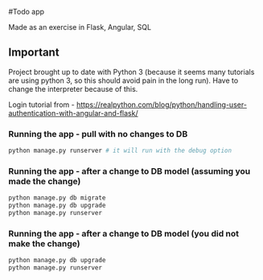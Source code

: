 #Todo app

Made as an exercise in Flask, Angular, SQL

## Important
Project brought up to date with Python 3 (because it seems many tutorials are using python 3, so this should avoid pain in the long run). Have to change the interpreter because of this.

Login tutorial from - https://realpython.com/blog/python/handling-user-authentication-with-angular-and-flask/


### Running the app - pull with no changes to DB
```python
python manage.py runserver # it will run with the debug option
```

### Running the app - after a change to DB model (assuming you made the change)
```python
python manage.py db migrate
python manage.py db upgrade
python manage.py runserver
```

### Running the app - after a change to DB model (you did not make the change)
```python
python manage.py db upgrade
python manage.py runserver
```
